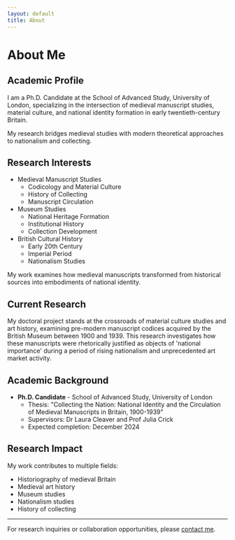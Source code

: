 ```yaml
---
layout: default
title: About
---
```


# About Me

## Academic Profile

<p class="dropcap">
I am a Ph.D. Candidate at the School of Advanced Study, University of London, specializing in the intersection of medieval manuscript studies, material culture, and national identity formation in early twentieth-century Britain.
</p>

<div class="sidenote">
My research bridges medieval studies with modern theoretical approaches to nationalism and collecting.
</div>

## Research Interests

* Medieval Manuscript Studies
  * Codicology and Material Culture
  * History of Collecting
  * Manuscript Circulation
* Museum Studies
  * National Heritage Formation
  * Institutional History
  * Collection Development
* British Cultural History
  * Early 20th Century
  * Imperial Period
  * Nationalism Studies

<div class="sidenote">
My work examines how medieval manuscripts transformed from historical sources into embodiments of national identity.
</div>

## Current Research

<p class="dropcap">
My doctoral project stands at the crossroads of material culture studies and art history, examining pre-modern manuscript codices acquired by the British Museum between 1900 and 1939. This research investigates how these manuscripts were rhetorically justified as objects of 'national importance' during a period of rising nationalism and unprecedented art market activity.
</p>

## Academic Background

* **Ph.D. Candidate** - School of Advanced Study, University of London
  * Thesis: "Collecting the Nation: National Identity and the Circulation of Medieval Manuscripts in Britain, 1900-1939"
  * Supervisors: Dr Laura Cleaver and Prof Julia Crick
  * Expected completion: December 2024

## Research Impact

My work contributes to multiple fields:
* Historiography of medieval Britain
* Medieval art history
* Museum studies
* Nationalism studies
* History of collecting

---

For research inquiries or collaboration opportunities, please [contact me](contact). 